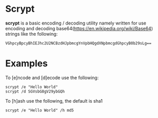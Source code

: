 # Scrypt
**scrypt** is a basic encoding / decoding utility namely written for use encoding 
and decoding base64(https://en.wikipedia.org/wiki/Base64) strings like the following:

```
VGhpcyBpcyBhIEJhc2U2NCBzdHJpbmcgYnVpbHQgdXNpbmcgdGhpcyB0b29sLg==
```

# Examples
To [e]ncode and [d]ecode use the following:
```
scrypt /e "Hello World"
scrypt /d SGVsbG8gV29ybGQh
```

To [h]ash use the following, the default is sha1
```
scrypt /e "Hello World" /h md5
```